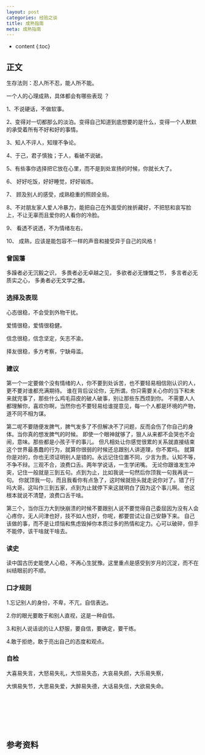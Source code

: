 ```yaml
---
layout: post
categories: 经验之谈
title: 成熟指南
meta: 成熟指南
---
```

* content
{:toc}

## 正文

生存法则：忍人所不忍，能人所不能。

一个人的心理成熟，具体都会有哪些表现 ？

1、不说硬话，不做软事。

2、变得对一切都那么的淡泊。变得自己知道到底想要的是什么，变得一个人默默的承受着所有不好和好的事情。

3、知人不评人，知理不争论。

4、于己，君子慎独；于人，看破不说破。

5、有些事你选择把它放在心里，而不是到处宣扬的时候，你就长大了。

6、 好好吃饭，好好睡觉，好好锻炼。

7、 顾及别人的感受，成熟稳重的照顾全局。

8、不对朋友家人爱人冷暴力，能把自己在外面受的挫折藏好，不把怒和哀写脸上，不让无辜而且爱你的人看你的冷脸。

9、 看透不说透，不为情绪左右。

10、 成熟，应该是能包容不一样的声音和接受异于自己的风格！

### 曾国藩

多躁者必无沉毅之识，
多畏者必无卓越之见，
多欲者必无慷慨之节，
多言者必无质实之心，
多勇者必无文学之雅。

### 选择及表现

心态很稳，不会受到外物干扰。

爱情很稳，爱情很稳健。

信念很稳，信念坚定，矢志不渝。

择友很稳，多方考察，宁缺毋滥。

### 建议

第一个一定要做个没有情绪的人，你不要到处诉苦，也不要轻易相信刚认识的人，更不要对谁都充满期待。
谁在背后议论你，无所谓。你只需要关心你的当下和未来就完事了，那些什么鸡毛蒜皮的破人破事，别让那些东西烦到你。
不需要人人都理解你，喜欢你啊，当然你也不要轻易给谁提意见，每一个人都是环境的产物，道不同不相为谋。

第二呢不要随便发脾气，脾气发多了不但解决不了问题，反而会伤了你自己的身体。当你真的想发脾气的时候。
即使一个眼神就够了，狠人从来都不会哭也不会闹，意味。那些都是小孩子干的事儿。
但凡相处让你感觉很累的关系就直接结束这个世界最愚蠢的行为，就算你很弱的时候还总跟别人讲道理，你不累吗。
就算你是对的，你也无须证明别人是错的。永远记住位置不同，少言为贵。认知不等，不争不辩。三观不合，浪费口舌。两年学说话，一生学闭嘴。
无论你跟谁发生冲突，记住一般就是三到五句。点到为止，比如我说一句然后你顶我一句我再说一句。
你就顶我一句，而且我看你有点急了，这时候就扭头就走说你对了。错了行吗大哥。这叫作三到五家，点到为止就停下来这就明白了因为这个事儿啊。
他这根本就说不清楚，浪费口舌干啥。

第三个，当你压力大到快崩溃的时候不要跟别人说不要觉得自己委屈因为没有人会心疼你，无人问津也好，技不如人也好，你呢，都要尝试让自己安静下来。
自己该做的事，而不是让烦恼和焦虑毁掉你本质过多的热情和定力。心可以破碎，但手不能停，该干啥就干啥去。

### 读史

读中国古历史能使人心稳，不再心生犹豫。这里重点是感受到岁月的沉淀，而不在纠结眼前的不顺。

### 口才规则

1.忘记别人的身份，不卑，不亢，自信表达。

2.你的眼光要敢于和别人直视，这是一种自信。

3.和别人说话说的让人舒服，要自信，要确定，要干练。

4.敢于拒绝，敢于亮出自己的态度和观点。

### 自检

大喜易失言，大怒易失礼，大惊易失态，大哀易失颜，大乐易失察，

大惧易失节，大思易失爱，大醉易失德，大话易失信，大欲易失命。

<br/><br/><br/><br/><br/>
## 参考资料





